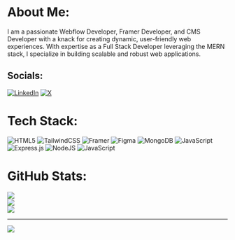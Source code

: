 # About Me:
I am a passionate Webflow Developer, Framer Developer, and CMS Developer with a knack for creating dynamic, user-friendly web experiences. With expertise as a Full Stack Developer leveraging the MERN stack, I specialize in building scalable and robust web applications.


## Socials:
[![LinkedIn](https://img.shields.io/badge/LinkedIn-%230077B5.svg?logo=linkedin&logoColor=white)](https://linkedin.com/in/tabibdev) [![X](https://img.shields.io/badge/X-black.svg?logo=X&logoColor=white)](https://x.com/tabib_dev) 

# Tech Stack:
![HTML5](https://img.shields.io/badge/html5-%23E34F26.svg?style=for-the-badge&logo=html5&logoColor=white) ![TailwindCSS](https://img.shields.io/badge/tailwindcss-%2338B2AC.svg?style=for-the-badge&logo=tailwind-css&logoColor=white) ![Framer](https://img.shields.io/badge/Framer-black?style=for-the-badge&logo=framer&logoColor=blue) ![Figma](https://img.shields.io/badge/figma-%23F24E1E.svg?style=for-the-badge&logo=figma&logoColor=white) ![MongoDB](https://img.shields.io/badge/MongoDB-%234ea94b.svg?style=for-the-badge&logo=mongodb&logoColor=white) ![JavaScript](https://img.shields.io/badge/javascript-%23323330.svg?style=for-the-badge&logo=javascript&logoColor=%23F7DF1E) ![Express.js](https://img.shields.io/badge/express.js-%23404d59.svg?style=for-the-badge&logo=express&logoColor=%2361DAFB) ![NodeJS](https://img.shields.io/badge/node.js-6DA55F?style=for-the-badge&logo=node.js&logoColor=white) ![JavaScript](https://img.shields.io/badge/javascript-%23323330.svg?style=for-the-badge&logo=javascript&logoColor=%23F7DF1E)
# GitHub Stats:
![](https://github-readme-stats.vercel.app/api?username=tabib-dev&theme=dark&hide_border=false&include_all_commits=false&count_private=false)<br/>
![](https://github-readme-streak-stats.herokuapp.com/?user=tabib-dev&theme=dark&hide_border=false)<br/>
![](https://github-readme-stats.vercel.app/api/top-langs/?username=tabib-dev&theme=dark&hide_border=false&include_all_commits=false&count_private=false&layout=compact)

---
[![](https://visitcount.itsvg.in/api?id=tabib-dev&icon=0&color=0)](https://visitcount.itsvg.in)
